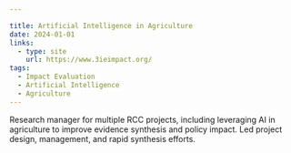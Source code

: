 ```yaml
---

title: Artificial Intelligence in Agriculture
date: 2024-01-01
links:
  - type: site
    url: https://www.3ieimpact.org/
tags:
  - Impact Evaluation
  - Artificial Intelligence
  - Agriculture
---
```


Research manager for multiple RCC projects, including leveraging AI in agriculture to improve evidence synthesis and policy impact. Led project design, management, and rapid synthesis efforts.

<!--more-->
